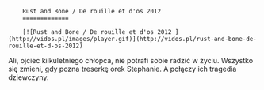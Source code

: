 
        Rust and Bone / De rouille et d'os 2012 
        =============
        
        [![Rust and Bone / De rouille et d'os 2012 ](http://vidos.pl/images/player.gif)](http://vidos.pl/rust-and-bone-de-rouille-et-d-os-2012)
        
        
 Ali, ojciec kilkuletniego chłopca, nie potrafi sobie radzić w życiu. Wszystko się zmieni, gdy pozna treserkę orek Stephanie. A połączy ich tragedia dziewczyny.
    